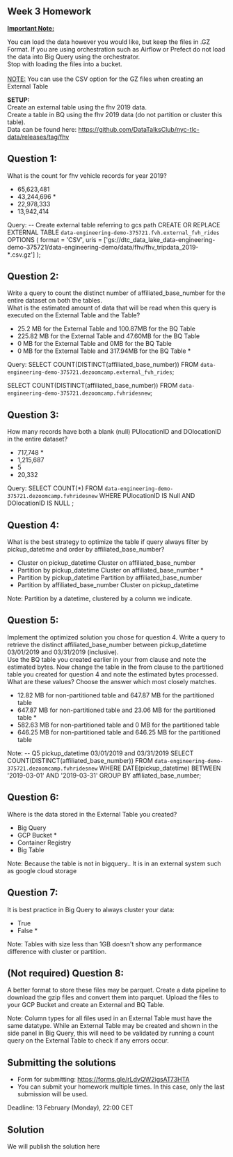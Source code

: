 ## Week 3 Homework
<b><u>Important Note:</b></u> <p>You can load the data however you would like, but keep the files in .GZ Format. 
If you are using orchestration such as Airflow or Prefect do not load the data into Big Query using the orchestrator.</br> 
Stop with loading the files into a bucket. </br></br>
<u>NOTE:</u> You can use the CSV option for the GZ files when creating an External Table</br>

<b>SETUP:</b></br>
Create an external table using the fhv 2019 data. </br>
Create a table in BQ using the fhv 2019 data (do not partition or cluster this table). </br>
Data can be found here: https://github.com/DataTalksClub/nyc-tlc-data/releases/tag/fhv </p>

## Question 1:
What is the count for fhv vehicle records for year 2019?
- 65,623,481
- 43,244,696  *
- 22,978,333
- 13,942,414

Query:
-- Create external table referring to gcs path
CREATE OR REPLACE EXTERNAL TABLE `data-engineering-demo-375721.fvh.external_fvh_rides`
OPTIONS (
  format = 'CSV',
  uris = ['gs://dtc_data_lake_data-engineering-demo-375721/data-engineering-demo/data/fhv/fhv_tripdata_2019-*.csv.gz']
);



## Question 2:
Write a query to count the distinct number of affiliated_base_number for the entire dataset on both the tables.</br> 
What is the estimated amount of data that will be read when this query is executed on the External Table and the Table?

- 25.2 MB for the External Table and 100.87MB for the BQ Table
- 225.82 MB for the External Table and 47.60MB for the BQ Table
- 0 MB for the External Table and 0MB for the BQ Table
- 0 MB for the External Table and 317.94MB for the BQ Table    *

Query:
SELECT COUNT(DISTINCT(affiliated_base_number)) FROM `data-engineering-demo-375721.dezoomcamp.external_fvh_rides`;

SELECT COUNT(DISTINCT(affiliated_base_number)) FROM `data-engineering-demo-375721.dezoomcamp.fvhridesnew`;

## Question 3:
How many records have both a blank (null) PUlocationID and DOlocationID in the entire dataset?
- 717,748   *
- 1,215,687
- 5
- 20,332

Query:
SELECT COUNT(*) FROM `data-engineering-demo-375721.dezoomcamp.fvhridesnew`
WHERE PUlocationID IS Null AND DOlocationID IS NULL ;


## Question 4:
What is the best strategy to optimize the table if query always filter by pickup_datetime and order by affiliated_base_number?
- Cluster on pickup_datetime Cluster on affiliated_base_number
- Partition by pickup_datetime Cluster on affiliated_base_number  *
- Partition by pickup_datetime Partition by affiliated_base_number
- Partition by affiliated_base_number Cluster on pickup_datetime


Note:
Partition by a datetime, clustered by a column we indicate. 

## Question 5:
Implement the optimized solution you chose for question 4. Write a query to retrieve the distinct affiliated_base_number between pickup_datetime 03/01/2019 and 03/31/2019 (inclusive).</br> 
Use the BQ table you created earlier in your from clause and note the estimated bytes. Now change the table in the from clause to the partitioned table you created for question 4 and note the estimated bytes processed. What are these values? Choose the answer which most closely matches.
- 12.82 MB for non-partitioned table and 647.87 MB for the partitioned table
- 647.87 MB for non-partitioned table and 23.06 MB for the partitioned table     *
- 582.63 MB for non-partitioned table and 0 MB for the partitioned table
- 646.25 MB for non-partitioned table and 646.25 MB for the partitioned table


Note: 
-- Q5 pickup_datetime 03/01/2019 and 03/31/2019 
SELECT COUNT(DISTINCT(affiliated_base_number)) FROM `data-engineering-demo-375721.dezoomcamp.fvhridesnew`
WHERE DATE(pickup_datetime) BETWEEN '2019-03-01' AND '2019-03-31' 
GROUP BY affiliated_base_number;

## Question 6: 
Where is the data stored in the External Table you created?

- Big Query
- GCP Bucket   * 
- Container Registry
- Big Table

Note: 
Because the table is not in bigquery.. 
It is in an external system such as google cloud storage


## Question 7:
It is best practice in Big Query to always cluster your data:
- True
- False   *


Note:
Tables with size less than 1GB doesn't show any performance difference with cluster or partition. 

## (Not required) Question 8:
A better format to store these files may be parquet. Create a data pipeline to download the gzip files and convert them into parquet. Upload the files to your GCP Bucket and create an External and BQ Table. 



Note: Column types for all files used in an External Table must have the same datatype. While an External Table may be created and shown in the side panel in Big Query, this will need to be validated by running a count query on the External Table to check if any errors occur. 
 
## Submitting the solutions

* Form for submitting: https://forms.gle/rLdvQW2igsAT73HTA
* You can submit your homework multiple times. In this case, only the last submission will be used. 

Deadline: 13 February (Monday), 22:00 CET


## Solution

We will publish the solution here
